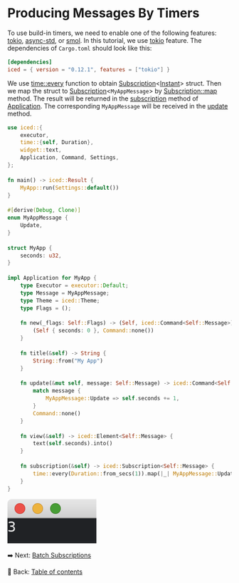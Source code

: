 # Producing Messages By Timers

To use build-in timers, we need to enable one of the following features: [tokio](https://docs.rs/crate/iced/0.12.1/features#tokio), [async-std](https://docs.rs/crate/iced/0.12.1/features#async-std), or [smol](https://docs.rs/crate/iced/0.12.1/features#smol).
In this tutorial, we use [tokio](https://docs.rs/crate/iced/0.12.1/features#tokio) feature.
The dependencies of `Cargo.toml` should look like this:

```toml
[dependencies]
iced = { version = "0.12.1", features = ["tokio"] }
```

We use [time::every](https://docs.rs/iced/0.12.1/iced/time/fn.every.html) function to obtain [Subscription](https://docs.rs/iced/0.12.1/iced/struct.Subscription.html)\<[Instant](https://docs.rs/iced/0.12.1/iced/time/struct.Instant.html)> struct.
Then we map the struct to [Subscription](https://docs.rs/iced/0.12.1/iced/struct.Subscription.html)\<`MyAppMessage`> by [Subscription::map](https://docs.rs/iced/0.12.1/iced/struct.Subscription.html#method.map) method.
The result will be returned in the [subscription](https://docs.rs/iced/0.12.1/iced/application/trait.Application.html#method.subscription) method of [Application](https://docs.rs/iced/0.12.1/iced/application/trait.Application.html).
The corresponding `MyAppMessage` will be received in the [update](https://docs.rs/iced/0.12.1/iced/application/trait.Application.html#tymethod.update) method.

```rust
use iced::{
    executor,
    time::{self, Duration},
    widget::text,
    Application, Command, Settings,
};

fn main() -> iced::Result {
    MyApp::run(Settings::default())
}

#[derive(Debug, Clone)]
enum MyAppMessage {
    Update,
}

struct MyApp {
    seconds: u32,
}

impl Application for MyApp {
    type Executor = executor::Default;
    type Message = MyAppMessage;
    type Theme = iced::Theme;
    type Flags = ();

    fn new(_flags: Self::Flags) -> (Self, iced::Command<Self::Message>) {
        (Self { seconds: 0 }, Command::none())
    }

    fn title(&self) -> String {
        String::from("My App")
    }

    fn update(&mut self, message: Self::Message) -> iced::Command<Self::Message> {
        match message {
            MyAppMessage::Update => self.seconds += 1,
        }
        Command::none()
    }

    fn view(&self) -> iced::Element<Self::Message> {
        text(self.seconds).into()
    }

    fn subscription(&self) -> iced::Subscription<Self::Message> {
        time::every(Duration::from_secs(1)).map(|_| MyAppMessage::Update)
    }
}
```

![Producing messages by timers](./pic/producing_messages_by_timers.png)

:arrow_right:  Next: [Batch Subscriptions](./batch_subscriptions.md)

:blue_book: Back: [Table of contents](./../README.md)
